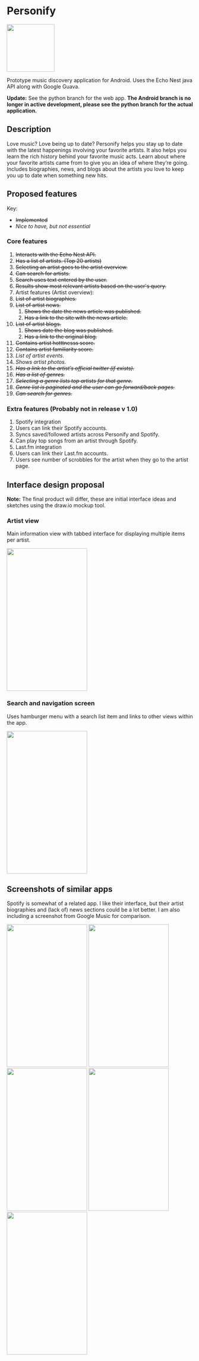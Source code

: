 # Personify
<a href="https://github.com/lnunno/personify/blob/master/images/web_hi_res_512.png"><img src="https://github.com/lnunno/personify/blob/master/images/web_hi_res_512.png" width="128" height="128"></a>

Prototype music discovery application for Android. Uses the Echo Nest java API along with Google Guava.

**Update:** See the python branch for the web app. **The Android branch is no longer in active development, please see the python branch for the actual application.**

## Description
Love music? Love being up to date? Personify helps you stay up to date with the latest happenings involving your favorite artists. It also helps you learn the rich history behind your favorite music acts. Learn about where your favorite artists came from to give you an idea of where they’re going. Includes biographies, news, and blogs about the artists you love to keep you up to date when something new hits.

## Proposed features

Key:
* ~~Implemented~~
* *Nice to have, but not essential*

### Core features
1. ~~Interacts with the Echo Nest API.~~
3. ~~Has a list of artists. (Top 20 artists)~~
  1. ~~Selecting an artist goes to the artist overview.~~
4. ~~Can search for artists.~~
  1. ~~Search uses text entered by the user.~~
  2. ~~Results show most relevant artists based on the user's query.~~
5. Artist features (Artist overview):
  1. ~~List of artist biographies.~~
  2. ~~List of artist news.~~
     1. ~~Shows the date the news article was published.~~
     2. ~~Has a link to the site with the news article.~~
  3. ~~List of artist blogs.~~
      1. ~~Shows date the blog was published.~~
      2. ~~Has a link to the original blog.~~
  3. ~~Contains artist hotttnesss score.~~
  4. ~~Contains artist familiarity score.~~
  3. *List of artist events.*
  4. *Shows artist photos.*
  5. ~~*Has a link to the artist’s official twitter (if exists).*~~
6. ~~*Has a list of genres.*~~
  1. ~~*Selecting a genre lists top artists for that genre.*~~
  2. ~~*Genre list is paginated and the user can go forward/back pages.*~~
7. ~~*Can search for genres.*~~

### Extra features (Probably not in release v 1.0)
1. Spotify integration
  1. Users can link their Spotify accounts.
  2. Syncs saved/followed artists across Personify and Spotify.
  3. Can play top songs from an artist through Spotify.
2. Last.fm integration
  1. Users can link their Last.fm accounts.
  2. Users see number of scrobbles for the artist when they go to the artist page.

## Interface design proposal
**Note:** The final product will differ, these are initial interface ideas and sketches using the draw.io mockup tool.

### Artist view
Main information view with tabbed interface for displaying multiple items per artist.

<a href="https://github.com/lnunno/personify/blob/master/images/Artist-View.png"><img src="https://github.com/lnunno/personify/blob/master/images/Artist-View.png" width="216" height="384"></a>

### Search and navigation screen
Uses hamburger menu with a search list item and links to other views within the app.

<a href="https://github.com/lnunno/personify/blob/master/images/Hamburger-Menu.png"><img src="https://github.com/lnunno/personify/blob/master/images/Hamburger-Menu.png" width="216" height="384"></a>

## Screenshots of similar apps
Spotify is somewhat of a related app. I like their interface, but their artist biographies and (lack of) news sections could be a lot better. I am also including a screenshot from Google Music for comparison.

<a href="https://github.com/lnunno/personify/blob/master/images/app_screenshots/Screenshot_2015-02-08-19-49-24.png"><img src="https://github.com/lnunno/personify/blob/master/images/app_screenshots/Screenshot_2015-02-08-19-49-24.png" width="216" height="384"></a> 
<a href="https://github.com/lnunno/personify/blob/master/images/app_screenshots/Screenshot_2015-02-08-19-49-37.png"><img src="https://github.com/lnunno/personify/blob/master/images/app_screenshots/Screenshot_2015-02-08-19-49-37.png" width="216" height="384"></a> 
<a href="https://github.com/lnunno/personify/blob/master/images/app_screenshots/Screenshot_2015-02-08-19-50-53.png"><img src="https://github.com/lnunno/personify/blob/master/images/app_screenshots/Screenshot_2015-02-08-19-50-53.png" width="216" height="384"></a> 
<a href="https://github.com/lnunno/personify/blob/master/images/app_screenshots/Screenshot_2015-02-08-19-51-22.png"><img src="https://github.com/lnunno/personify/blob/master/images/app_screenshots/Screenshot_2015-02-08-19-51-22.png" width="216" height="384"></a> 
<a href="https://github.com/lnunno/personify/blob/master/images/app_screenshots/Screenshot_2015-02-08-19-51-32.png"><img src="https://github.com/lnunno/personify/blob/master/images/app_screenshots/Screenshot_2015-02-08-19-51-32.png" width="216" height="384"></a>
